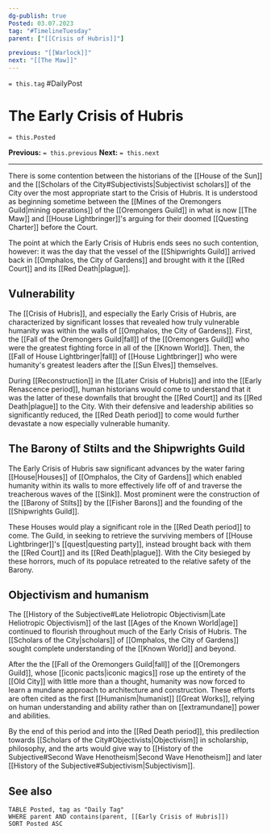 ```yaml
---
dg-publish: true
Posted: 03.07.2023
tag: "#TimelineTuesday"
parent: ["[[Crisis of Hubris]]"]

previous: "[[Warlock]]"
next: "[[The Maw]]"
---
```

`= this.tag` #DailyPost 
# The Early Crisis of Hubris
`= this.Posted`

**Previous:** `= this.previous`
**Next:** `= this.next`

---

There is some contention between the historians of the [[House of the Sun]] and the [[Scholars of the City#Subjectivists|Subjectivist scholars]] of the City over the most appropriate start to the Crisis of Hubris. It is understood as beginning sometime between the [[Mines of the Oremongers Guild|mining operations]] of the [[Oremongers Guild]] in what is now [[The Maw]] and [[House Lightbringer]]'s arguing for their doomed [[Questing Charter]] before the Court.

The point at which the Early Crisis of Hubris ends sees no such contention, however: it was the day that the vessel of the [[Shipwrights Guild]] arrived back in [[Omphalos, the City of Gardens]] and brought with it the [[Red Court]] and its [[Red Death|plague]].

## Vulnerability

The [[Crisis of Hubris]], and especially the Early Crisis of Hubris, are characterized by significant losses that revealed how truly vulnerable humanity was within the walls of [[Omphalos, the City of Gardens]]. First, the [[Fall of the Oremongers Guild|fall]] of the [[Oremongers Guild]] who were the greatest fighting force in all of the [[Known World]]. Then, the [[Fall of House Lightbringer|fall]] of [[House Lightbringer]] who were humanity's greatest leaders after the [[Sun Elves]] themselves.

During [[Reconstruction]] in the [[Later Crisis of Hubris]] and into the [[Early Renascence period]], human historians would come to understand that it was the latter of these downfalls that brought the [[Red Court]] and its [[Red Death|plague]] to the City. With their defensive and leadership abilities so significantly reduced, the [[Red Death period]] to come would further devastate a now especially vulnerable humanity.

## The Barony of Stilts and the Shipwrights Guild

The Early Crisis of Hubris saw significant advances by the water faring [[House|Houses]] of [[Omphalos, the City of Gardens]] which enabled humanity within its walls to more effectively life off of and traverse the treacherous waves of the [[Sink]]. Most prominent were the construction of the [[Barony of Stilts]] by the [[Fisher Barons]] and the founding of the [[Shipwrights Guild]].

These Houses would play a significant role in the [[Red Death period]] to come. The Guild, in seeking to retrieve the surviving members of [[House Lightbringer]]'s [[quest|questing party]], instead brought back with them the [[Red Court]] and its [[Red Death|plague]]. With the City besieged by these horrors, much of its populace retreated to the relative safety of the Barony.

## Objectivism and humanism

The [[History of the Subjective#Late Heliotropic Objectivism|Late Heliotropic Objectivism]] of the last [[Ages of the Known World|age]] continued to flourish throughout much of the Early Crisis of Hubris. The [[Scholars of the City|scholars]] of [[Omphalos, the City of Gardens]] sought complete understanding of the [[Known World]] and beyond.

After the the [[Fall of the Oremongers Guild|fall]] of the [[Oremongers Guild]], whose [[iconic pacts|iconic magics]] rose up the entirety of the [[Old City]] with little more than a thought, humanity was now forced to learn a mundane approach to architecture and construction. These efforts are often cited as the first [[Humanism|humanist]] [[Great Works]], relying on human understanding and ability rather than on [[extramundane]] power and abilities.

By the end of this period and into the [[Red Death period]], this predilection towards [[Scholars of the City#Objectivists|Objectivism]] in scholarship, philosophy, and the arts would give way to [[History of the Subjective#Second Wave Henotheism|Second Wave Henotheism]] and later [[History of the Subjective#Subjectivism|Subjectivism]].

## See also
```dataview
TABLE Posted, tag as "Daily Tag"
WHERE parent AND contains(parent, [[Early Crisis of Hubris]])
SORT Posted ASC
```
